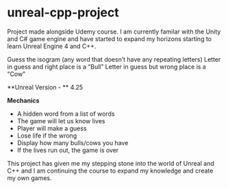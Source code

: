 # unreal-cpp-project
Project made alongside Udemy course. I am currently familar with the Unity and C# game engine and have started to expand my horizons starting to learn Unreal Engine 4 and C++. 

Guess the isogram (any word that doesn’t have any repeating letters)
Letter in guess and right place is a “Bull”
Letter in guess but wrong place is a “Cow”

**Unreal Version - ** 4.25

**Mechanics**
- A hidden word from a list of words
- The game will let us know lives
- Player will make a guess
- Lose life if the wrong
- Display how many bulls/cows you have
- If the lives run out, the game is over

This project has given me my stepping stone into the world of Unreal and C++ and I am continuing the course to expand my knowledge and create my own games. 
